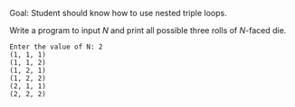 Goal: Student should know how to use nested triple loops.  

Write a program to input $N$ and print all possible three rolls of $N$-faced die.  

```
Enter the value of N: 2
(1, 1, 1) 
(1, 1, 2)
(1, 2, 1)
(1, 2, 2)
(2, 1, 1)
(2, 2, 2)
```
